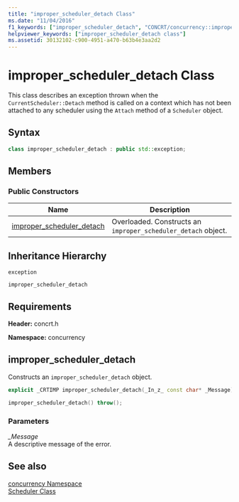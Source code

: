 ```yaml
---
title: "improper_scheduler_detach Class"
ms.date: "11/04/2016"
f1_keywords: ["improper_scheduler_detach", "CONCRT/concurrency::improper_scheduler_detach", "CONCRT/concurrency::improper_scheduler_detach::improper_scheduler_detach"]
helpviewer_keywords: ["improper_scheduler_detach class"]
ms.assetid: 30132102-c900-4951-a470-b63b4e3aa2d2
---
```

# improper_scheduler_detach Class

This class describes an exception thrown when the `CurrentScheduler::Detach` method is called on a context which has not been attached to any scheduler using the `Attach` method of a `Scheduler` object.

## Syntax

```cpp
class improper_scheduler_detach : public std::exception;
```

## Members

### Public Constructors

|Name|Description|
|----------|-----------------|
|[improper_scheduler_detach](#ctor)|Overloaded. Constructs an `improper_scheduler_detach` object.|

## Inheritance Hierarchy

`exception`

`improper_scheduler_detach`

## Requirements

**Header:** concrt.h

**Namespace:** concurrency

## <a name="ctor"></a> improper_scheduler_detach

Constructs an `improper_scheduler_detach` object.

```cpp
explicit _CRTIMP improper_scheduler_detach(_In_z_ const char* _Message) throw();

improper_scheduler_detach() throw();
```

### Parameters

*_Message*<br/>
A descriptive message of the error.

## See also

[concurrency Namespace](concurrency-namespace.md)<br/>
[Scheduler Class](scheduler-class.md)
